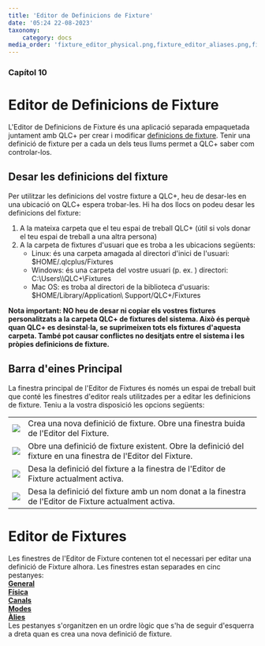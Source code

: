 ```yaml
---
title: 'Editor de Definicions de Fixture'
date: '05:24 22-08-2023'
taxonomy:
    category: docs
media_order: 'fixture_editor_physical.png,fixture_editor_aliases.png,fixture_editor_channel_color.png,fixture_editor_channel_gobo.png,fixture_editor_channel_preset.png,fixture_editor_channel_shutter.png,fixture_editor_channel_wizard.png,fixture_editor_channels.png,fixture_editor_general.png,fixture_editor_mode_channels.png,fixture_editor_mode_edit_head.png,fixture_editor_mode_heads.png'
---
```


### Capítol 10

# Editor de Definicions de Fixture

L'Editor de Definicions de Fixture és una aplicació separada empaquetada juntament amb QLC+ per crear i modificar [definicions de fixture](/basics/glossary-and-concepts#fixtures). Tenir una definició de fixture per a cada un dels teus llums permet a QLC+ saber com controlar-los.

## Desar les definicions del fixture

Per utilitzar les definicions del vostre fixture a QLC+, heu de desar-les en una ubicació on QLC+ espera trobar-les. Hi ha dos llocs on podeu desar les definicions del fixture:
1. A la mateixa carpeta que el teu espai de treball QLC+ (útil si vols donar el teu espai de treball a una altra persona)
2. A la carpeta de fixtures d'usuari que es troba a les ubicacions següents:
    * Linux: és una carpeta amagada al directori d'inici de l'usuari: $HOME/.qlcplus/Fixtures
    * Windows: és una carpeta del vostre usuari (p. ex. <Username>) directori: C:\\Users\\<Username>\\QLC+\\Fixtures
    * Mac OS: es troba al directori de la biblioteca d'usuaris: $HOME/Library/Application\\ Support/QLC+/Fixtures

**Nota important: NO heu de desar ni copiar els vostres fixtures personalitzats a la carpeta QLC+ de fixtures del sistema. Això és perquè quan QLC+ es desinstal·la, se suprimeixen tots els fixtures d'aquesta carpeta. També pot causar conflictes no desitjats entre el sistema i les pròpies definicions de fixture.**

Barra d'eines Principal
------------
La finestra principal de l'Editor de Fixtures és només un espai de treball buit que conté les finestres d'editor reals utilitzades per a editar les definicions de fixture. Teniu a la vostra disposició les opcions següents:

|     |     |
| --- | --- |
| ![](/basics/filenew.png) | Crea una nova definició de fixture. Obre una finestra buida de l'Editor del Fixture. |
| ![](/basics/fileopen.png) | Obre una definició de fixture existent. Obre la definició del fixture en una finestra de l'Editor del Fixture. |
| ![](/basics/filesave.png) | Desa la definició del fixture a la finestra de l'Editor de Fixture actualment activa. |
| ![](/basics/filesaveas.png) | Desa la definició del fixture amb un nom donat a la finestra de l'Editor de Fixture actualment activa. |

Editor de Fixtures
==============

Les finestres de l'Editor de Fixture contenen tot el necessari per editar una definició de Fixture alhora. Les finestres estan separades en cinc pestanyes:<br>
[**General**](general)<br>
[**Física**](physical)<br>
[**Canals**](channels)<br>
[**Modes**](modes)<br>
[**Àlies**](aliases)<br>
Les pestanyes s'organitzen en un ordre lògic que s'ha de seguir d'esquerra a dreta quan es crea una nova definició de fixture.
